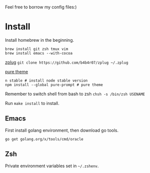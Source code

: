 Feel free to borrow my config files:)

# Install

Install homebrew in the beginning.

```
brew install git zsh tmux vim
brew install emacs --with-cocoa
```

[zplug](https://github.com/b4b4r07/zplug) `git clone https://github.com/b4b4r07/zplug ~/.zplug`

[pure theme](https://github.com/sindresorhus/pure)

```
n stable # install node stable version
npm install --global pure-prompt # pure theme
```

Remember to switch shell from bash to zsh `chsh -s /bin/zsh USENAME`

Run `make install` to install.

## Emacs

First install golang environment, then download go tools.

```
go get golang.org/x/tools/cmd/oracle
```

## Zsh

Private environment variables set in `~/.zshenv`.
